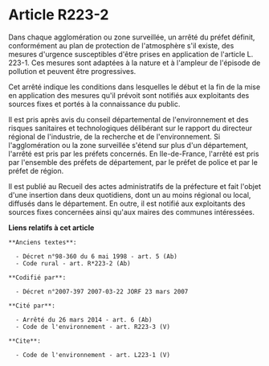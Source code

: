 # Article R223-2

Dans chaque agglomération ou zone surveillée, un arrêté du préfet définit, conformément au plan de protection de l'atmosphère
s'il existe, des mesures d'urgence susceptibles d'être prises en application de l'article L. 223-1. Ces mesures sont adaptées
à la nature et à l'ampleur de l'épisode de pollution et peuvent être progressives.

Cet arrêté indique les conditions dans lesquelles le début et la fin de la mise en application des mesures qu'il prévoit sont
notifiés aux exploitants des sources fixes et portés à la connaissance du public.

Il est pris après avis du conseil départemental de l'environnement et des risques sanitaires et technologiques délibérant sur
le rapport du directeur régional de l'industrie, de la recherche et de l'environnement. Si l'agglomération ou la zone
surveillée s'étend sur plus d'un département, l'arrêté est pris par les préfets concernés. En Ile-de-France, l'arrêté est
pris par l'ensemble des préfets de département, par le préfet de police et par le préfet de région.

Il est publié au Recueil des actes administratifs de la préfecture et fait l'objet d'une insertion dans deux quotidiens, dont
un au moins régional ou local, diffusés dans le département. En outre, il est notifié aux exploitants des sources fixes
concernées ainsi qu'aux maires des communes intéressées.

**Liens relatifs à cet article**

	**Anciens textes**:

	  - Décret n°98-360 du 6 mai 1998 - art. 5 (Ab)
	  - Code rural - art. R*223-2 (Ab)

	**Codifié par**:

	  - Décret n°2007-397 2007-03-22 JORF 23 mars 2007

	**Cité par**:

	  - Arrêté du 26 mars 2014 - art. 6 (Ab)
	  - Code de l'environnement - art. R223-3 (V)

	**Cite**:

	  - Code de l'environnement - art. L223-1 (V)
